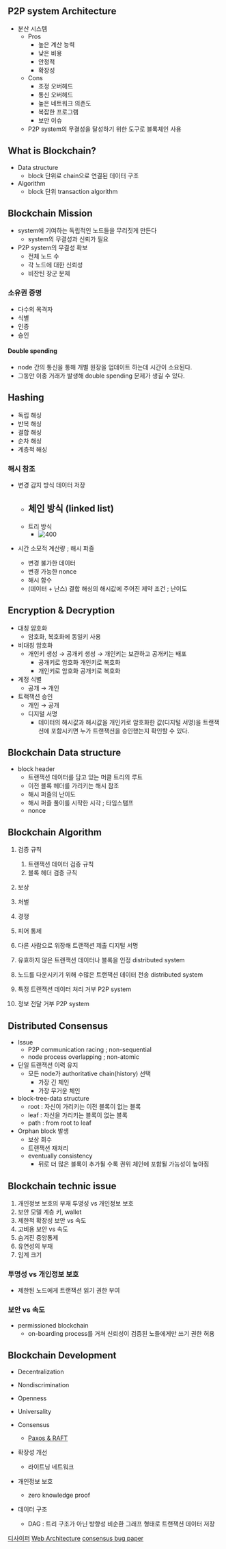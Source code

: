 ## P2P system Architecture
- 분산 시스템
	- Pros
		- 높은 계산 능력
		- 낮은 비용
		- 안정적
		- 확장성
	- Cons
		- 조정 오버헤드
		- 통신 오버헤드
		- 높은 네트워크 의존도
		- 복잡한 프로그램
		- 보안 이슈
	- P2P system의 무결성을 달성하기 위한 도구로 블록체인 사용
## What is Blockchain?
- Data structure
	- block 단위로 chain으로 연결된 데이터 구조
- Algorithm
	- block 단위 transaction algorithm
## Blockchain Mission
- system에 기여하는 독립적인 노드들을 무리짓게 만든다
	- system의 무결성과 신뢰가 필요
- P2P system의 무결성 확보
	- 전체 노드 수
	- 각 노드에 대한 신뢰성
	- 비잔틴 장군 문제
### 소유권 증명
- 다수의 목격자
- 식별
- 인증 
- 승인
#### Double spending
- node 간의 통신을 통해 개별 원장을 업데이트 하는데 시간이 소요된다.
- 그동안 이중 거래가 발생해 double spending 문제가 생길 수 있다.
## Hashing
- 독립 해싱
- 반복 해싱
- 결합 해싱
- 순차 해싱
- 계층적 해싱
### 해시 참조
- 변경 감지 방식 데이터 저장
	- 체인 방식 (linked list)
		- 
	- 트리 방식
		- ![400](https://i.imgur.com/mAOLn3v.jpg)

- 시간 소모적 계산량 ; 해시 퍼즐
	- 변경 불가한 데이터
	- 변경 가능한 nonce
	- 해시 함수
	- (데이터 + 난스) 결합 해싱의 해시값에 주어진 제약 조건 ; 난이도
## Encryption & Decryption
- 대칭 암호화
	- 암호화, 복호화에 동일키 사용
- 비대칭 암호화
	- 개인키 생성 $\to$ 공개키 생성 $\to$ 개인키는 보관하고 공개키는 배포
		- 공개키로 암호화 개인키로 복호화
		- 개인키로 암호화 공개키로 복호화
- 계정 식별
	- 공개 $\to$ 개인
- 트랙잭션 승인
	- 개인 $\to$ 공개
	- 디지털 서명
		- 데이터의 해시값과 해시값을 개인키로 암호화한 값(디지털 서명)을 트랜잭션에 포함시키면 누가 트랜잭션을 승인했는지 확인할 수 있다.
## Blockchain Data structure
- block header
	- 트랜잭션 데이터를 담고 있는 머클 트리의 루트
	- 이전 블록 헤더를 가리키는 해시 참조
	- 해시 퍼즐의 난이도
	- 해시 퍼즐 풀이를 시작한 시각 ; 타임스탬프
	- nonce
## Blockchain Algorithm
1. 검증 규칙
	1. 트랜잭션 데이터 검증 규칙
	2. 블록 헤더 검증 규칙
2. 보상
3. 처벌
4. 경쟁
5. 피어 통제

1. 다른 사람으로 위장해 트랜잭션 제출
	디지털 서명
2. 유효하지 않은 트랜잭션 데이터나 블록을 인정
	distributed system
3. 노드를 다운시키기 위해 수많은 트랜잭션 데이터 전송
	distributed system
4. 특정 트랜잭션 데이터 처리 거부
	P2P system
5. 정보 전달 거부
	P2P system

## Distributed Consensus
- Issue
	- P2P communication racing ; non-sequential
	- node process overlapping ; non-atomic
- 단일 트랜잭션 이력 유지
	- 모든 node가 authoritative chain(history) 선택
		- 가장 긴 체인
		- 가장 무거운 체인
- block-tree-data structure
	- root : 자신이 가리키는 이전 블록이 없는 블록
	- leaf : 자신을 가리키는 블록이 없는 블록
	- path : from root to leaf
- Orphan block 발생
	- 보상 회수
	- 트랜잭션 재처리
	- eventually consistency
		- 뒤로 더 많은 블록이 추가될 수록 권위 체인에 포함될 가능성이 높아짐
## Blockchain technic issue
1. 개인정보 보호의 부재
	투명성 vs 개인정보 보호
2. 보안 모델
	계층 키, wallet
3. 제한적 확장성
	보안 vs 속도
4. 고비용
	보안 vs 속도
5. 숨겨진 중앙통제
6. 유연성의 부재
7. 임계 크기
### 투명성 vs 개인정보 보호
- 제한된 노드에게 트랜잭션 읽기 권한 부여
### 보안 vs 속도
- permissioned blockchain
	- on-boarding process를 거쳐 신뢰성이 검증된 노들에게만 쓰기 권한 허용
## Blockchain Development
- Decentralization
- Nondiscrimination
- Openness
- Universality
- Consensus
	- [Paxos & RAFT](https://gruuuuu.github.io/integration/paxos-raft/)

- 확장성 개선
	- 라이트닝 네트워크
- 개인정보 보호
	- zero knowledge proof
- 데이터 구조
	- DAG : 트리 구조가 아닌 방향성 비순환 그래프 형태로 트랜잭션 데이터 저장

[디사이퍼](https://decipher.ac/medium)
[Web Architecture](https://kschoi.github.io/cs/the-basic-archtecture-concepts/)
[consensus bug paper](https://www.usenix.org/system/files/osdi21-yang.pdf)
